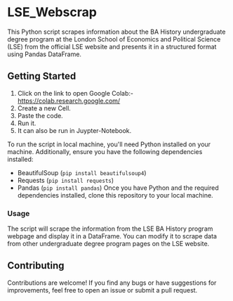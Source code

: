 ﻿# LSE_Webscrap

This Python script scrapes information about the BA History undergraduate degree program at the London School of Economics and Political Science (LSE) from the official LSE website and presents it in a structured format using Pandas DataFrame.
 

## Getting Started
 1) Click on the link to open Google Colab:-
    https://colab.research.google.com/
 2) Create a new Cell.
 3) Paste the code.
 4) Run it.
 5) It can also be run in Juypter-Notebook.


To run the script in local machine, you'll need Python installed on your machine. Additionally, ensure you have the following dependencies installed:
- BeautifulSoup (`pip install beautifulsoup4`)
- Requests (`pip install requests`)
- Pandas (`pip install pandas`)
Once you have Python and the required dependencies installed, clone this repository to your local machine.

### Usage
The script will scrape the information from the LSE BA History program webpage and display it in a DataFrame.
You can modify it to scrape data from other undergraduate degree program pages on the LSE website.

## Contributing
Contributions are welcome! If you find any bugs or have suggestions for improvements, feel free to open an issue or submit a pull request.
